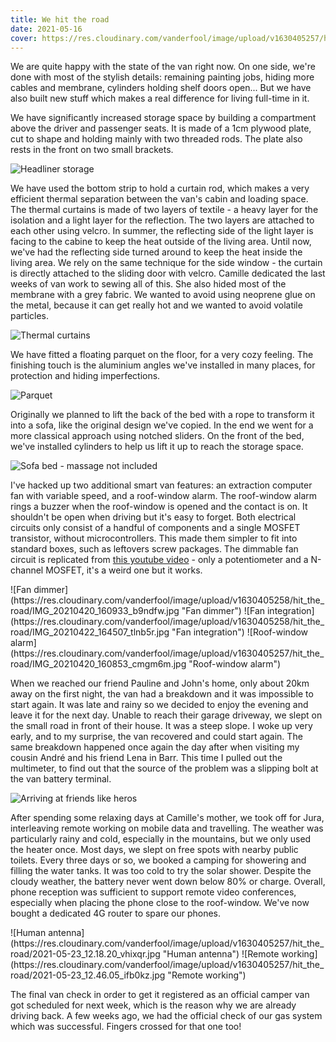 ```yaml
---
title: We hit the road
date: 2021-05-16
cover: https://res.cloudinary.com/vanderfool/image/upload/v1630405257/hit_the_road/IMG-20210511-WA0001_qzw503.jpg
---
```

We are quite happy with the state of the van right now.
On one side, we're done with most of the stylish details: remaining painting jobs, hiding more cables and membrane, cylinders holding shelf doors open...
But we have also built new stuff which makes a real difference for living full-time in it.

We have significantly increased storage space by building a compartment above the driver and passenger seats.
It is made of a 1cm plywood plate, cut to shape and holding mainly with two threaded rods.
The plate also rests in the front on two small brackets.

![Headliner storage](https://res.cloudinary.com/vanderfool/image/upload/v1630405258/hit_the_road/IMG_20210424_193108_nd3k7f.jpg "Headliner storage")

We have used the bottom strip to hold a curtain rod, which makes a very efficient thermal separation between the van's cabin and loading space.
The thermal curtains is made of two layers of textile - a heavy layer for the isolation and a light layer for the reflection.
The two layers are attached to each other using velcro.
In summer, the reflecting side of the light layer is facing to the cabine to keep the heat outside of the living area.
Until now, we've had the reflecting side turned around to keep the heat inside the living area.
We rely on the same technique for the side window - the curtain is directly attached to the sliding door with velcro.
Camille dedicated the last weeks of van work to sewing all of this.
She also hided most of the membrane with a grey fabric.
We wanted to avoid using neoprene glue on the metal, because it can get really hot and we wanted to avoid volatile particles.

![Thermal curtains](https://res.cloudinary.com/vanderfool/image/upload/v1630405257/hit_the_road/2021-05-23_12.46.16_wp6hn6.jpg "Thermal curtains")

We have fitted a floating parquet on the floor, for a very cozy feeling.
The finishing touch is the aluminium angles we've installed in many places, for protection and hiding imperfections.

![Parquet](https://res.cloudinary.com/vanderfool/image/upload/a_270/v1630405258/hit_the_road/IMG_20210425_175804_ahgwxd.jpg "Parquet")

Originally we planned to lift the back of the bed with a rope to transform it into a sofa, like the original design we've copied.
In the end we went for a more classical approach using notched sliders.
On the front of the bed, we've installed cylinders to help us lift it up to reach the storage space.

![Sofa bed - massage not included](https://res.cloudinary.com/vanderfool/image/upload/v1630405260/hit_the_road/received_511529293537597_iddr12.jpg "Sofa bed - massage not included")

I've hacked up two additional smart van features: an extraction computer fan with variable speed, and a roof-window alarm.
The roof-window alarm rings a buzzer when the roof-window is opened and the contact is on.
It shouldn't be open when driving but it's easy to forget.
Both electrical circuits only consist of a handful of components and a single MOSFET transistor, without microcontrollers.
This made them simpler to fit into standard boxes, such as leftovers screw packages.
The dimmable fan circuit is replicated from [this youtube video](https://www.youtube.com/watch?v=8e64L5RWYGM) - only a potentiometer and a N-channel MOSFET, it's a weird one but it works.

<div class="row-image">
![Fan dimmer](https://res.cloudinary.com/vanderfool/image/upload/v1630405258/hit_the_road/IMG_20210420_160933_b9ndfw.jpg "Fan dimmer")
![Fan integration](https://res.cloudinary.com/vanderfool/image/upload/v1630405258/hit_the_road/IMG_20210422_164507_tlnb5r.jpg "Fan integration")
![Roof-window alarm](https://res.cloudinary.com/vanderfool/image/upload/v1630405257/hit_the_road/IMG_20210420_160853_cmgm6m.jpg "Roof-window alarm")
</div>

When we reached our friend Pauline and John's home, only about 20km away on the first night, the van had a breakdown and it was impossible to start again.
It was late and rainy so we decided to enjoy the evening and leave it for the next day.
Unable to reach their garage driveway, we slept on the small road in front of their house.
It was a steep slope.
I woke up very early, and to my surprise, the van recovered and could start again.
The same breakdown happened once again the day after when visiting my cousin André and his friend Lena in Barr.
This time I pulled out the multimeter, to find out that the source of the problem was a slipping bolt at the van battery terminal.

![Arriving at friends like heros](https://res.cloudinary.com/vanderfool/image/upload/v1630405258/hit_the_road/IMG_20210510_222109_tjv5bw.jpg "Arriving at friends like heros")

After spending some relaxing days at Camille's mother, we took off for Jura, interleaving remote working on mobile data and travelling.
The weather was particularly rainy and cold, especially in the mountains, but we only used the heater once.
Most days, we slept on free spots with nearby public toilets.
Every three days or so, we booked a camping for showering and filling the water tanks.
It was too cold to try the solar shower.
Despite the cloudy weather, the battery never went down below 80% or charge.
Overall, phone reception was sufficient to support remote video conferences, especially when placing the phone close to the roof-window.
We've now bought a dedicated 4G router to spare our phones.

<div class="row-image">
![Human antenna](https://res.cloudinary.com/vanderfool/image/upload/v1630405257/hit_the_road/2021-05-23_12.18.20_vhixqr.jpg "Human antenna")
![Remote working](https://res.cloudinary.com/vanderfool/image/upload/v1630405257/hit_the_road/2021-05-23_12.46.05_ifb0kz.jpg "Remote working")
</div>

The final van check in order to get it registered as an official camper van got scheduled for next week, which is the reason why we are already driving back.
A few weeks ago, we had the official check of our gas system which was successful.
Fingers crossed for that one too!
